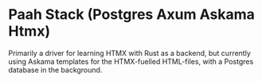 # Paah Stack (Postgres Axum Askama Htmx)

Primarily a driver for learning HTMX with Rust as a backend, but
currently using Askama templates for the HTMX-fuelled HTML-files, with
a Postgres database in the background.

